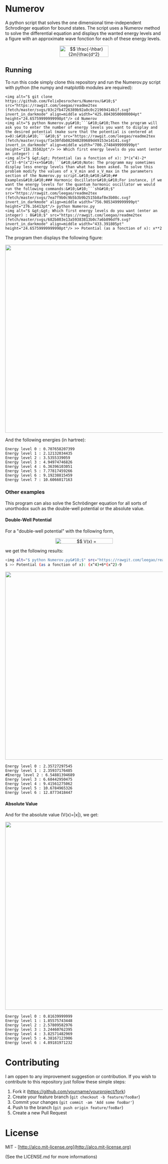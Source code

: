# Numerov

A python script that solves the one dimensional time-independent Schrodinger equation for bound states.  The script uses a Numerov method to solve the differential equation and displays the wanted energy levels and a figure with an approximate wave fonction for each of these energy levels.

<p align="center"><img alt="$$&#10;\frac{-\hbar}{2m}\frac{d^2}{dx^2}\psi(x) = E\psi(x) &#10;$$" src="https://rawgit.com/leegao/readme2tex (fetch/master/svgs/b39a5217b0c2dc2208c93980fc82ab24.svg?invert_in_darkmode" align=middle width="155.85124499999998pt" height="35.777445pt"/></p>


## Running

To run this code simply clone this repository and run the Numerov.py script with python (the numpy and matplotlib modules are required):
 
```
<img alt="$ git clone https://github.com/FelixDesrochers/Numerov/&#10;$" src="https://rawgit.com/leegao/readme2tex (fetch/master/svgs/03c2fb4726389b92a0c0c21969414b1f.svg?invert_in_darkmode" align=middle width="425.88430500000004pt" height="24.65759999999998pt"/> cd Numerov
<img alt="$ python Numerov.py&#10;```&#10;&#10;Then the program will ask you to enter the number of energy levels you want to display and the desired potential (make sure that the potential is centered at x=0):&#10;&#10;```&#10;$" src="https://rawgit.com/leegao/readme2tex (fetch/master/svgs/f1e30fdb082040289689d49153e14141.svg?invert_in_darkmode" align=middle width="700.2748499999999pt" height="118.35582pt"/> >> Which first energy levels do you want (enter an integer) : 4
<img alt="$ &gt;&gt; Potential (as a fonction of x): 3*(x^4)-2*(x^3)-6*(x^2)+x+5&#10;```&#10;&#10;Note: The programm may sometimes display less energy levels than what has been asked. To solve this problem modify the values of x_V_min and x_V_max in the parameters section of the Numerov.py script.&#10;&#10;&#10;## Examples&#10;&#10;### Harmonic Oscillator&#10;&#10;For instance, if we want the energy levels for the quantum harmonic oscillator we would run the following commands:&#10;&#10;```sh&#10;$" src="https://rawgit.com/leegao/readme2tex (fetch/master/svgs/7ea7f9b0c9b5b3b9b2515b8af8e3b08c.svg?invert_in_darkmode" align=middle width="756.9853499999999pt" height="276.16413pt"/> python Numerov.py
<img alt="$ &gt;&gt; Which first energy levels do you want (enter an integer) : 8&#10;$" src="https://rawgit.com/leegao/readme2tex (fetch/master/svgs/682b803e13a59383813b0c7a6b896df9.svg?invert_in_darkmode" align=middle width="433.391805pt" height="24.65759999999998pt"/> >> Potential (as a fonction of x): x**2
```

The program then displays the following figure:

<img src="/Examples/Harm_pot.gif?raw=true" width="1200" height="600" />

And the following energies (in hartree):

```
Energy level 0 : 0.707658207399
Energy level 1 : 2.12132034435
Energy level 2 : 3.5355339059
Energy level 3 : 4.94974746826
Energy level 4 : 6.36396103051
Energy level 5 : 7.77817459266
Energy level 6 : 9.19238815459
Energy level 7 : 10.6066017163
```

### Other examples

This program can also solve the Schrödinger equation for all sorts of unorthodox such as the double-well potential or the absolute value.

#### Double-Well Potential

For a "double-well potential" with the following form,

<p align="center"><img alt="$$&#10;V(x) = (x^4)+6\cdot(x^2)-9&#10;$$" src="https://rawgit.com/leegao/readme2tex (fetch/master/svgs/a2b6b57062ea23112daf3d3f3b53b4e0.svg?invert_in_darkmode" align=middle width="184.94189999999998pt" height="18.312359999999998pt"/></p>

we get the following results:

```sh
<img alt="$ python Numerov.py&#10;$" src="https://rawgit.com/leegao/readme2tex (fetch/master/svgs/19686c0a55a955512c1d0929696475da.svg?invert_in_darkmode" align=middle width="142.544325pt" height="22.831379999999992pt"/> >> Which first energy levels do you want (enter an integer) : 7
$ >> Potential (as a fonction of x): (x^4)+6*(x^2)-9
```

<img src="/Examples/Double_pot.gif?raw=true" width="1200" height="600" />

```
Energy level 0 : 2.35727297545
Energy level 1 : 2.35937176485
#Energy level 2 : 6.54881394689
Energy level 3 : 6.68442950475
Energy level 4 : 9.41561275062
Energy level 5 : 10.6784965326
Energy level 6 : 12.8773418447
```

#### Absolute Value

And for the absolute value (V(x)=|x|), we get:

<img src="/Examples/abs_value.gif?raw=true" width="1200" height="600" />

```
Energy level 0 : 0.81639999999
Energy level 1 : 1.85575743448
Energy level 2 : 2.57809582976
Energy level 3 : 3.24460762395
Energy level 4 : 3.82571482969
Energy level 5 : 4.38167123906
Energy level 6 : 4.89181971232
```

# Contributing

I am oppen to any improvement suggestion or contribution. If you wish to contribute to this repository just follow these simple steps:

1. Fork it (<https://github.com/yourname/yourproject/fork>)
2. Create your feature branch (`git checkout -b feature/fooBar`)
3. Commit your changes (`git commit -am 'Add some fooBar'`)
4. Push to the branch (`git push origin feature/fooBar`)
5. Create a new Pull Request


# License
MIT - [http://alco.mit-license.org](http://alco.mit-license.org)

(See the LICENSE.md for more informations)
